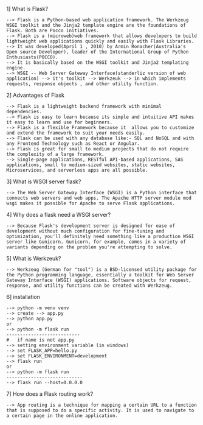 1] What is Flask?

    --> Flask is a Python-based web application framework. The Werkzeug WSGI toolkit and the Jinja2 template engine are the foundations of Flask. Both are Pocco initiatives.
    --> Flask is a (microweb)web framework that allows developers to build lightweight web applications quickly and easily with Flask Libraries. 
    --> It was developed(April 1 , 2010) by Armin Ronacher(Australia's Open source Developer), leader of the International Group of Python Enthusiasts(POCCO). 
    --> It is basically based on the WSGI toolkit and Jinja2 templating engine.
    --> WSGI -- Web Server Gateway Interface(standerliz version of web application) --> it's toolkit --> Werkzeuk --> in which implements requests, response objects , and other utility function.  
    

2] Advantages of Flask

    --> Flask is a lightweight backend framework with minimal dependencies.
    --> Flask is easy to learn because its simple and intuitive API makes it easy to learn and use for beginners.
    --> Flask is a flexible Framework because it  allows you to customize and extend the framework to suit your needs easily.
    --> Flask can be used with any database like:- SQL and NoSQL and with any Frontend Technology such as React or Angular.
    --> Flask is great for small to medium projects that do not require the complexity of a large framework.
    --> Single-page applications, RESTful API-based applications, SAS applications, small to medium-sized websites, static websites, Microservices, and serverless apps are all possible.

3] What is WSGI server flask?

    --> The Web Server Gateway Interface (WSGI) is a Python interface that connects web servers and web apps. The Apache HTTP server module mod wsgi makes it possible for Apache to serve Flask applications.

4] Why does a flask need a WSGI server?

    --> Because Flask's development server is designed for ease of development without much configuration for fine-tuning and optimization, you'll definitely need something like a production WSGI server like Gunicorn. Gunicorn, for example, comes in a variety of variants depending on the problem you're attempting to solve.

5] What is Werkzeuk?

    --> Werkzeug (German for "tool") is a BSD-licensed utility package for the Python programming language, essentially a toolkit for Web Server Gateway Interface (WSGI) applications. Software objects for request, response, and utility functions can be created with Werkzeug.

6] installation

    --> python -m venv venv
    --> create --> app.py
    --> python app.py
    or
    --> python -m flask run
    ---------------------------
    #   if name is not app.py
    --> setting environment variable (in windows)
    --> set FLASK_APP=hello.py
    --> set FLASK_ENVIRONMENT=development
    --> flask run
    or
    --> python -m flask run
    ----------------------------
    --> flask run --host=0.0.0.0

7] How does a Flask routing work?

    --> App routing is a technique for mapping a certain URL to a function that is supposed to do a specific activity. It is used to navigate to a certain page in the online application.

